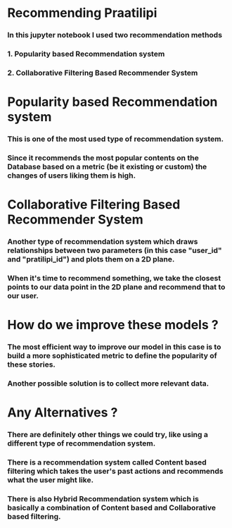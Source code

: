 # Recommending Praatilipi

### In this jupyter notebook I used two recommendation methods
### 1. Popularity based Recommendation system
### 2. Collaborative Filtering Based Recommender System

# Popularity based Recommendation system

### This is one of the most used type of recommendation system. 
### Since it recommends the most popular contents on the Database based on a metric (be it existing or custom) the changes of users liking them is high.

# Collaborative Filtering Based Recommender System

### Another type of recommendation system which draws relationships between two parameters (in this case "user_id" and "pratilipi_id") and plots them on a 2D plane.
### When it's time to recommend something, we take the closest points to our data point in the 2D plane and recommend that to our user.

# How do we improve these models ? 

### The most efficient way to improve our model in this case is to build a more sophisticated metric to define the popularity of these stories.
### Another possible solution is to collect more relevant data.

# Any Alternatives ? 

### There are definitely other things we could try, like using a different type of recommendation system.
### There is a recommendation system called Content based filtering which takes the user's past actions and recommends what the user might like.
### There is also Hybrid Recommendation system which is basically a combination of Content based and Collaborative based filtering.
